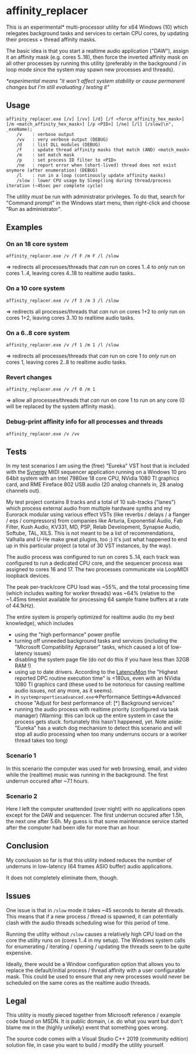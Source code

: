 
# affinity_replacer

This is an experimental* multi-processor utility for x64 Windows (10) which relegates background tasks and services to certain CPU cores, by updating their process + thread affinity masks.

The basic idea is that you start a realtime audio application ("DAW"), assign it an affinity mask (e.g. cores 5..18), then force the inverted affinity mask on all other processes by running this utility (preferably in the background / in loop mode since the system may spawn new processes and threads).

*\*experimental means "it won't affect system stability or cause permanent changes but I'm still evaluating / testing it"*


## Usage

~~~
affinity_replacer.exe [/v] [/vv] [/d] [/f <force_affinity_hex_mask>] [/m <match_affinity_hex_mask>] [/p <PID>] [/ne] [/l] [/slow]\n", _exeName);
    /v    : verbose output
    /vv   : very verbose output (DEBUG)
    /d    : list DLL modules (DEBUG)
    /f    : update thread affinity masks that match (AND) <match_mask>
    /m    : set match mask
    /p    : set process ID filter to <PID>
    /ne   : report error when (short-lived) thread does not exist anymore (after enumeration) (DEBUG)
    /l    : run in a loop (continously update affinity masks)
    /slow : lower CPU usage by Sleep()ing during thread/process iteration (~45sec per complete cycle)
~~~

The utility _must_ be run with administrator privileges.
To do that, search for "Command prompt" in the Windows start menu, then right-click and choose "Run as administrator".


## Examples

### On an 18 core system
~~~
affinity_replacer.exe /v /f F /m F /l /slow
~~~
=> redirects all processes/threads that _can_ run on cores 1..4 to _only_ run on cores 1..4, leaving cores 4..18 to realtime audio tasks..

### On a 10 core system
~~~
affinity_replacer.exe /v /f 3 /m 3 /l /slow
~~~
=> redirects all processes/threads that _can_ run on cores 1+2 to _only_ run on cores 1+2, leaving cores 3..10 to realtime audio tasks.

### On a 6..8 core system
~~~
affinity_replacer.exe /v /f 1 /m 1 /l /slow
~~~
=> redirects all processes/threads that _can_ run on core 1 to _only_ run on cores 1, leaving cores 2..8 to realtime audio tasks.

### Revert changes
~~~
affinity_replacer.exe /v /f 0 /m 1
~~~
=> allow all processes/threads that _can_ run on core 1 to run on any core (0 will be replaced by the system affinity mask).

### Debug-print affinity info for all processes and threads
~~~
affinity_replacer.exe /v /vv
~~~


## Tests

In my test scenarios I am using the (free) "Eureka" VST host that is included with the [Synergy](http://miditracker.org/) MIDI sequencer application running on a Windows 10 pro 64bit system with an Intel 7980xe 18 core CPU, NVidia 1080 TI graphics card, and RME Fireface 802 USB audio (20 analog channels in, 28 analog channels out).

My test project contains 8 tracks and a total of 10 sub-tracks ("lanes") which process external audio from multiple hardware synths and my Eurorack modular using various effect VSTs (like reverbs / delays / a flanger / eqs / compressors) from companies like Arturia, Exponential Audio, Fab Filter, Kush Audio, KV331, MD, PSP, Relab Development, Synapse Audio, Softube, TAL, XILS. This is not meant to be a list of recommendations, Valhalla and U-He make great plugins, too ;) it's just what happened to end up in this particular project (a total of 30 VST instances, by the way).

The audio process was configured to run on cores 5..14, each track was configured to run a dedicated CPU core, and the sequencer process was assigned to cores 16 and 17. The two processes communicate via LoopMIDI loopback devices.

The peak per-track/core CPU load was ~55%, and the total processing time (which includes waiting for worker threads) was ~64% (relative to the ~1.45ms timeslot available for processing 64 sample frame buffers at a rate of 44.1kHz).

The entire system is properly optimized for realtime audio (to my best knowledge), which includes

- using the "high performance" power profile
- turning off unneeded background tasks and services (including the "Microsoft Compatibility Appraiser" tasks, which caused a lot of low-latency issues)
- disabling the system page file (do _not_ do this if you have less than 32GB RAM !)
- using up to date drivers. According to the [LatencyMon](https://www.resplendence.com/latencymon) the "Highest reported DPC routine execution time" is <180us, even with an NVidia 1080 TI graphics card (these used to be notorious for causing realtime audio issues, not any more, as it seems).
- in `systempropertiesadvanced.exe`=>Performance Settings=>Advanced choose "Adjust for best performance of: [*] Background services"
- running the audio process with realtime priority (configured via task manager) (Warning: this can lock up the entire system in case the process gets stuck. fortunately this hasn't happened, yet. Note aside: "Eureka" has a watch dog mechanism to detect this scenario and will stop all audio processing when too many underruns occurs or a worker thread takes too long)

### Scenario 1
In this scenario the computer was used for web browsing, email, and video while the (realtime) music was running in the background.
The first underrun occured after ~7.1 hours.

### Scenario 2
Here I left the computer unattended (over night) with no applications open except for the DAW and sequencer.
The first underrun occured after 1.5h, the next one after 5.6h.
My guess is that some maintenance service started after the computer had been idle for more than an hour.

## Conclusion
My conclusion so far is that this utility indeed reduces the number of underruns in low-latency (64 frames ASIO buffer) audio applications.

It does not completely eliminate them, though.


## Issues
One issue is that in `/slow` mode it takes ~45 seconds to iterate all threads. This means that if a new process / thread is spawned, it can potentially clash with the audio threads scheduling wise for this period of time.

Running the utility without `/slow` causes a relatively high CPU load on the core the utility runs on (cores 1..4 in my setup). The Windows system calls for enumerating / iterating / opening / updating the threads seem to be quite expensive.

Ideally, there would be a Window configuration option that allows you to replace the default/initial process / thread affinity with a user configurable mask.
This could be used to ensure that any new processes would never be scheduled on the same cores as the realtime audio threads.

## Legal
This utility is mostly pieced together from Microsoft reference / example code found on MSDN. It is public domain, i.e. do what you want but don't blame me in the (highly unlikely) event that something goes wrong.

The source code comes with a Visual Studio C++ 2019 (community edition) solution file, in case you want to build / modify the utility yourself.
